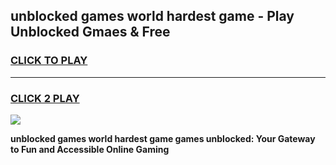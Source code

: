 
## unblocked games world hardest game - Play Unblocked Gmaes & Free
<h3>
<a href="https://news.freeplayer.one?title=unblocked_games_world_hardest_game&ref=23F">CLICK TO PLAY</a></h3>
<hr>

<h3>
<a href="https://news.freeplayer.one?title=unblocked_games_world_hardest_game&ref=23F">CLICK 2 PLAY</a>
  
</h3>

<a href="https://news.freeplayer.one?title=unblocked_games_world_hardest_game&ref=23F/"><img src="https://clearcache.store/games.png"></a>


**unblocked games world hardest game games unblocked: Your Gateway to Fun and Accessible Online Gaming**
